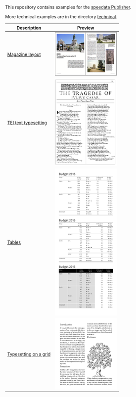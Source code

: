 This repository contains examples for the [speedata Publisher](https://github.com/speedata/publisher).

More technical examples are in the directory [technical](technical).

Description  | Preview
------------ | -------------
[Magazine layout](magazine) | <img src="magazine/firstpage.png" width="200">
[TEI text typesetting](shakespeare) | <img src="shakespeare/firstpage.png" width="200">
[Tables](tables) | <img src="tables/firstpage.png" width="200">
[Typesetting on a grid](grid) | <img src="grid/firstpage.png" width="200">

